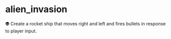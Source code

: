 # alien_invasion
👽 Create a rocket ship that  moves right and left and fires bullets in response to player input.
